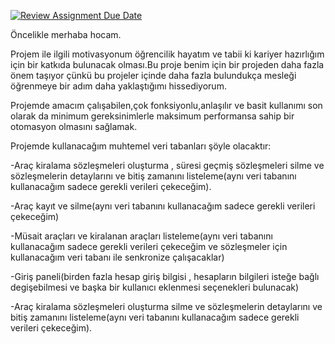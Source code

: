 [![Review Assignment Due Date](https://classroom.github.com/assets/deadline-readme-button-24ddc0f5d75046c5622901739e7c5dd533143b0c8e959d652212380cedb1ea36.svg)](https://classroom.github.com/a/uelKf0-p)

Öncelikle merhaba hocam.

Projem ile ilgili motivasyonum öğrencilik hayatım ve tabii ki kariyer hazırlığım için bir katkıda bulunacak olması.Bu proje benim için bir projeden daha fazla önem taşıyor çünkü bu projeler içinde daha fazla bulundukça mesleği öğrenmeye bir adım daha yaklaştığımı hissediyorum.

Projemde amacım çalışabilen,çok fonksiyonlu,anlaşılır ve basit kullanımı son olarak da minimum gereksinimlerle maksimum performansa sahip bir otomasyon olmasını sağlamak.


Projemde kullanacağım muhtemel veri tabanları şöyle olacaktır:

-Araç kiralama sözleşmeleri oluşturma , süresi geçmiş sözleşmeleri silme  ve sözleşmelerin detaylarını ve bitiş zamanını listeleme(aynı veri tabanını kullanacağım sadece gerekli verileri çekeceğim).

-Araç kayıt ve silme(aynı veri tabanını kullanacağım sadece gerekli verileri çekeceğim)

-Müsait araçları ve kiralanan araçları listeleme(aynı veri tabanını kullanacağım sadece gerekli verileri çekeceğim ve sözleşmeler için kullanacağım veri tabanı ile senkronize çalışacaklar)

-Giriş paneli(birden fazla hesap giriş bilgisi , hesapların bilgileri isteğe bağlı degişebilmesi ve başka bir kullanıcı eklenmesi seçenekleri bulunacak)

-Araç kiralama sözleşmeleri oluşturma silme  ve sözleşmelerin detaylarını ve bitiş zamanını listeleme(aynı veri tabanını kullanacağım sadece gerekli verileri çekeceğim).







